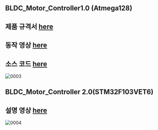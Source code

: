 ## BLDC_Motor_Controller1.0 (Atmega128) 
## 제품 규격서 [here](https://github.com/engineerjkk/BLDC_Motor_Controller/blob/main/BLDC_Motor/JK%20MOTOR%201.0%20%EC%A0%9C%ED%92%88%EA%B7%9C%EA%B2%A9%EC%84%9C.pdf)    
## 동작 영상 [here](https://blog.naver.com/engineerjkk/222187851683)  
## 소스 코드 [here](https://github.com/engineerjkk/BLDC_Motor_Controller/blob/main/BLDCMOTOR.c)
![0003](https://user-images.githubusercontent.com/76835313/117439115-65d9ca00-af6d-11eb-8a16-85a86fbc5978.jpg)
## BLDC_Motor_Controller 2.0(STM32F103VET6)  
## 설명 영상 [here](https://blog.naver.com/engineerjkk/222187850240)
![0004](https://user-images.githubusercontent.com/76835313/117439151-71c58c00-af6d-11eb-8d19-c02cb8c39896.jpg)
